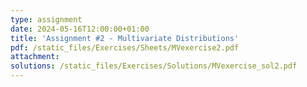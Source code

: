 ```yaml
---
type: assignment
date: 2024-05-16T12:00:00+01:00
title: 'Assignment #2 - Multivariate Distributions'
pdf: /static_files/Exercises/Sheets/MVexercise2.pdf
attachment: 
solutions: /static_files/Exercises/Solutions/MVexercise_sol2.pdf
---
```


